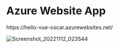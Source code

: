 
 <h1>Azure Website App </h1>
 https://hello-vue-oscar.azurewebsites.net/
 
![Screenshot_20221112_023544](https://user-images.githubusercontent.com/60312580/201466207-c0de04b8-686d-4c6e-8490-28856613d0b1.png)

